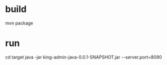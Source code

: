 
# build
mvn package

# run
cd target
java -jar king-admin-java-0.0.1-SNAPSHOT.jar --server.port=8090
